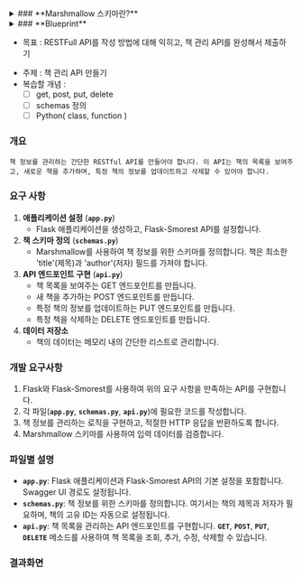 <details>
<summary>
### **Marshmallow 스키마란?**
</summary>
- 파이썬에서 사용되는 ORM/ODM(Object-Relational Mapper/Object-Document Mapper)과 함께 사용되는 라이브러리
- Marshmallow 스키마는 데이터의 구조와 타입을 정의합니다.
    - 예를 들어, 특정 API 요청이나 응답에서 예상되는 데이터 형식을 스키마로 정의할 수 있으며, 이를 통해 데이터 유효성 검사, 직렬화 및 역직렬화를 자동화할 수 있습니다.
- 복잡한 데이터 타입을 파이썬 데이터 타입으로 변환(직렬화)하고, 파이썬 데이터를 JSON과 같은 형식으로 변환(역직렬화)하는 데 사용(데이터 검증, 데이터 직렬화/역직렬화 등이 쉽게 가능해짐)
</details>

<details>
<summary>
### **Blueprint**
</summary>
애플리케이션의 특정 기능 별로 라우팅, 뷰 함수, 템플릿, 정적 파일 등의 관리가 가능
- **모듈화**: 블루프린트를 사용하면 애플리케이션의 서로 다른 부분을 별도의 모듈로 나누어 관리할 수 있습니다. 이는 코드의 재사용성을 높이고, 유지보수를 용이하게 합니다.
- **라우팅 관리**: 블루프린트는 자체 URL 규칙을 가지고 있으며, 이를 통해 애플리케이션의 라우팅을 체계적으로 관리할 수 있습니다.
- **기능별 분리**: 블루프린트를 사용하면 특정 기능에 대한 라우팅, 뷰 함수, 에러 핸들러, 템플릿 등을 그룹화할 수 있습니다.
</details>

* 목표 : RESTFull API를 작성 방법에 대해 익히고, 책 관리 API를 완성해서 제출하기
- 주제 : 책 관리 API 만들기
- 복습할 개념 :
    - [ ]  get, post, put, delete
    - [ ]  schemas 정의
    - [ ]  Python( class, function )

### 개요
    책 정보를 관리하는 간단한 RESTful API를 만들어야 합니다. 이 API는 책의 목록을 보여주고, 새로운 책을 추가하며, 특정 책의 정보를 업데이트하고 삭제할 수 있어야 합니다.

### 요구 사항

1. **애플리케이션 설정** (**`app.py`**)
    - Flask 애플리케이션을 생성하고, Flask-Smorest API를 설정합니다.
2. **책 스키마 정의** (**`schemas.py`**)
    - Marshmallow를 사용하여 책 정보를 위한 스키마를 정의합니다. 책은 최소한 'title'(제목)과 'author'(저자) 필드를 가져야 합니다.
3. **API 엔드포인트 구현** (**`api.py`**)
    - 책 목록을 보여주는 GET 엔드포인트를 만듭니다.
    - 새 책을 추가하는 POST 엔드포인트를 만듭니다.
    - 특정 책의 정보를 업데이트하는 PUT 엔드포인트를 만듭니다.
    - 특정 책을 삭제하는 DELETE 엔드포인트를 만듭니다.
4. **데이터 저장소**
    - 책의 데이터는 메모리 내의 간단한 리스트로 관리합니다.

### 개발 요구사항

1. Flask와 Flask-Smorest를 사용하여 위의 요구 사항을 만족하는 API를 구현합니다.
2. 각 파일(**`app.py`**, **`schemas.py`**, **`api.py`**)에 필요한 코드를 작성합니다.
3. 책 정보를 관리하는 로직을 구현하고, 적절한 HTTP 응답을 반환하도록 합니다.
4. Marshmallow 스키마를 사용하여 입력 데이터를 검증합니다.

### **파일별 설명**
- **`app.py`**: Flask 애플리케이션과 Flask-Smorest API의 기본 설정을 포함합니다. Swagger UI 경로도 설정됩니다.
- **`schemas.py`**: 책 정보를 위한 스키마를 정의합니다. 여기서는 책의 제목과 저자가 필요하며, 책의 고유 ID는 자동으로 설정됩니다.
- **`api.py`**: 책 목록을 관리하는 API 엔드포인트를 구현합니다. **`GET`**, **`POST`**, **`PUT`**, **`DELETE`** 메소드를 사용하여 책 목록을 조회, 추가, 수정, 삭제할 수 있습니다.


### 결과화면


